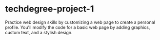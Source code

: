 # techdegree-project-1
Practice web design skills by customizing a web page to create a personal profile. You'll modify the code for a basic web page by adding graphics, custom text, and a stylish design.

